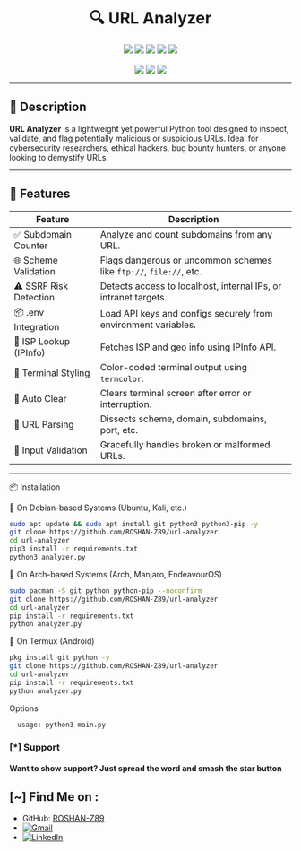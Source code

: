 <h1 align="center">🔍 URL Analyzer</h1>

<p align="center">
  <img src="https://img.shields.io/badge/Version-1.0-blue?style=for-the-badge">
  <img src="https://img.shields.io/github/stars/ROSHAN-Z89/url-analyzer?style=for-the-badge&color=orange">
  <img src="https://img.shields.io/github/forks/ROSHAN-Z89/url-analyzer?style=for-the-badge&color=purple">
  <img src="https://img.shields.io/github/issues/ROSHAN-Z89/url-analyzer?style=for-the-badge&color=red">
  <img src="https://img.shields.io/github/license/ROSHAN-Z89/url-analyzer?style=for-the-badge&color=blue">
  <br><br>
  <img src="https://img.shields.io/badge/Author-ROSHAN--Z89-green?style=flat-square">
  <img src="https://img.shields.io/badge/Open%20Source-Yes-cyan?style=flat-square">
  <img src="https://img.shields.io/badge/Written%20In-Python-blue?style=flat-square">
</p>

---

## 🧠 Description

**URL Analyzer** is a lightweight yet powerful Python tool designed to inspect, validate, and flag potentially malicious or suspicious URLs. Ideal for cybersecurity researchers, ethical hackers, bug bounty hunters, or anyone looking to demystify URLs.

---

## 🚀 Features

| Feature | Description |
|--------|-------------|
| ✅ Subdomain Counter | Analyze and count subdomains from any URL. |
| 🌐 Scheme Validation | Flags dangerous or uncommon schemes like `ftp://`, `file://`, etc. |
| ⚠️ SSRF Risk Detection | Detects access to localhost, internal IPs, or intranet targets. |
| 📦 .env Integration | Load API keys and configs securely from environment variables. |
| 🧠 ISP Lookup (IPInfo) | Fetches ISP and geo info using IPInfo API. |
| 🎨 Terminal Styling | Color-coded terminal output using `termcolor`. |
| 🧹 Auto Clear | Clears terminal screen after error or interruption. |
| 🧪 URL Parsing | Dissects scheme, domain, subdomains, port, etc. |
| 🔎 Input Validation | Gracefully handles broken or malformed URLs. |

---

📦 Installation

🔧 On Debian-based Systems (Ubuntu, Kali, etc.)
```bash
sudo apt update && sudo apt install git python3 python3-pip -y
git clone https://github.com/ROSHAN-Z89/url-analyzer
cd url-analyzer
pip3 install -r requirements.txt
python3 analyzer.py
```
🧪 On Arch-based Systems (Arch, Manjaro, EndeavourOS)
```bash
sudo pacman -S git python python-pip --noconfirm
git clone https://github.com/ROSHAN-Z89/url-analyzer
cd url-analyzer
pip install -r requirements.txt
python analyzer.py

```
📱 On Termux (Android)
```bash
pkg install git python -y
git clone https://github.com/ROSHAN-Z89/url-analyzer
cd url-analyzer
pip install -r requirements.txt
python analyzer.py
```
Options
```
  usage: python3 main.py
```

### [*] Support
####  Want to show support? Just spread the word and smash the star button


## [~] Find Me on :

- GitHub: [ROSHAN-Z89](https://github.com/ROSHAN-Z89)
- [![Gmail](https://img.shields.io/badge/Gmail-Rouson%20Das-green?style=for-the-badge&logo=gmail)](mailto:rouson.ece@gmail.com)
- [![LinkedIn](https://img.shields.io/badge/LinkedIn-Rouson%20Das-blue?style=for-the-badge&logo=linkedin)](https://www.linkedin.com/in/rouson-das-563b52284/)
